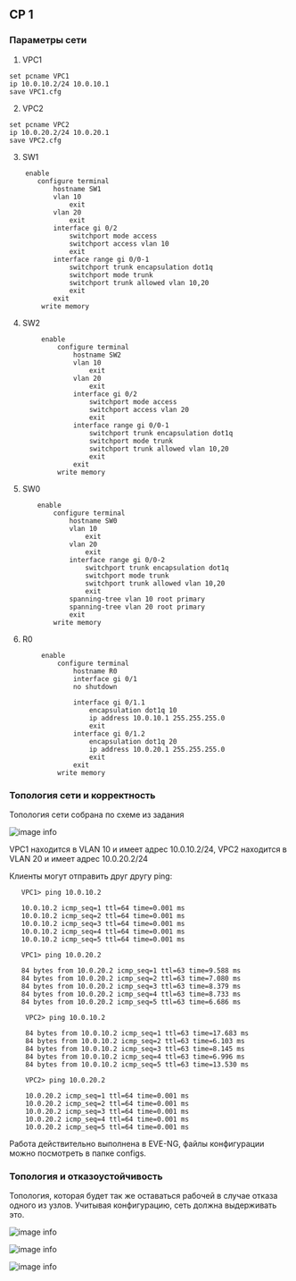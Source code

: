 ## СР 1 ##

### Параметры сети ###

1) VPC1

```
set pcname VPC1
ip 10.0.10.2/24 10.0.10.1
save VPC1.cfg
```

2) VPC2

```
set pcname VPC2
ip 10.0.20.2/24 10.0.20.1
save VPC2.cfg
```

3) SW1

```
    enable
       configure terminal
           hostname SW1
           vlan 10
               exit
           vlan 20
               exit
           interface gi 0/2
               switchport mode access
               switchport access vlan 10
               exit
           interface range gi 0/0-1
               switchport trunk encapsulation dot1q
               switchport mode trunk
               switchport trunk allowed vlan 10,20
               exit
           exit
        write memory
```

4) SW2

```
        enable
            configure terminal
                hostname SW2
                vlan 10
                    exit
                vlan 20
                    exit
                interface gi 0/2
                    switchport mode access
                    switchport access vlan 20
                    exit
                interface range gi 0/0-1
                    switchport trunk encapsulation dot1q
                    switchport mode trunk
                    switchport trunk allowed vlan 10,20
                    exit
                exit
            write memory
```

5) SW0

 ```
        enable
            configure terminal
                hostname SW0
                vlan 10
                    exit
                vlan 20
                    exit
                interface range gi 0/0-2
                    switchport trunk encapsulation dot1q
                    switchport mode trunk
                    switchport trunk allowed vlan 10,20
                    exit
                spanning-tree vlan 10 root primary
                spanning-tree vlan 20 root primary
                exit
            write memory
```

6) R0

```
        enable
            configure terminal
                hostname R0
                interface gi 0/1
                no shutdown

                interface gi 0/1.1
                    encapsulation dot1q 10
                    ip address 10.0.10.1 255.255.255.0
                    exit
                interface gi 0/1.2
                    encapsulation dot1q 20
                    ip address 10.0.20.1 255.255.255.0
                    exit
                exit
            write memory
```

### Топология сети и корректность ###

Топология сети собрана по схеме из задания

![image info](images/fig.png)

VPC1 находится в VLAN 10 и имеет адрес 10.0.10.2/24, VPC2 находится в VLAN 20 и имеет адрес 10.0.20.2/24

Клиенты могут отправить друг другу ping:

 ```
    VPC1> ping 10.0.10.2

    10.0.10.2 icmp_seq=1 ttl=64 time=0.001 ms
    10.0.10.2 icmp_seq=2 ttl=64 time=0.001 ms
    10.0.10.2 icmp_seq=3 ttl=64 time=0.001 ms
    10.0.10.2 icmp_seq=4 ttl=64 time=0.001 ms
    10.0.10.2 icmp_seq=5 ttl=64 time=0.001 ms

    VPC1> ping 10.0.20.2

    84 bytes from 10.0.20.2 icmp_seq=1 ttl=63 time=9.588 ms
    84 bytes from 10.0.20.2 icmp_seq=2 ttl=63 time=7.080 ms
    84 bytes from 10.0.20.2 icmp_seq=3 ttl=63 time=8.379 ms
    84 bytes from 10.0.20.2 icmp_seq=4 ttl=63 time=8.733 ms
    84 bytes from 10.0.20.2 icmp_seq=5 ttl=63 time=6.686 ms
```

```
    VPC2> ping 10.0.10.2

    84 bytes from 10.0.10.2 icmp_seq=1 ttl=63 time=17.683 ms
    84 bytes from 10.0.10.2 icmp_seq=2 ttl=63 time=6.103 ms
    84 bytes from 10.0.10.2 icmp_seq=3 ttl=63 time=8.145 ms
    84 bytes from 10.0.10.2 icmp_seq=4 ttl=63 time=6.996 ms
    84 bytes from 10.0.10.2 icmp_seq=5 ttl=63 time=13.530 ms

    VPC2> ping 10.0.20.2

    10.0.20.2 icmp_seq=1 ttl=64 time=0.001 ms
    10.0.20.2 icmp_seq=2 ttl=64 time=0.001 ms
    10.0.20.2 icmp_seq=3 ttl=64 time=0.001 ms
    10.0.20.2 icmp_seq=4 ttl=64 time=0.001 ms
    10.0.20.2 icmp_seq=5 ttl=64 time=0.001 ms
```

Работа действительно выполнена в EVE-NG, файлы конфигурации можно посмотреть в папке configs.

### Топология и отказоустойчивость ###

Топология, которая будет так же оставаться рабочей в случае отказа одного из узлов. Учитывая конфигурацию, сеть должна выдерживать это.

![image info](images/fig-del-sw0-sw1.png)

![image info](images/fig-del-sw0-sw2.png)

![image info](images/fig-del-sw1-sw2.png)